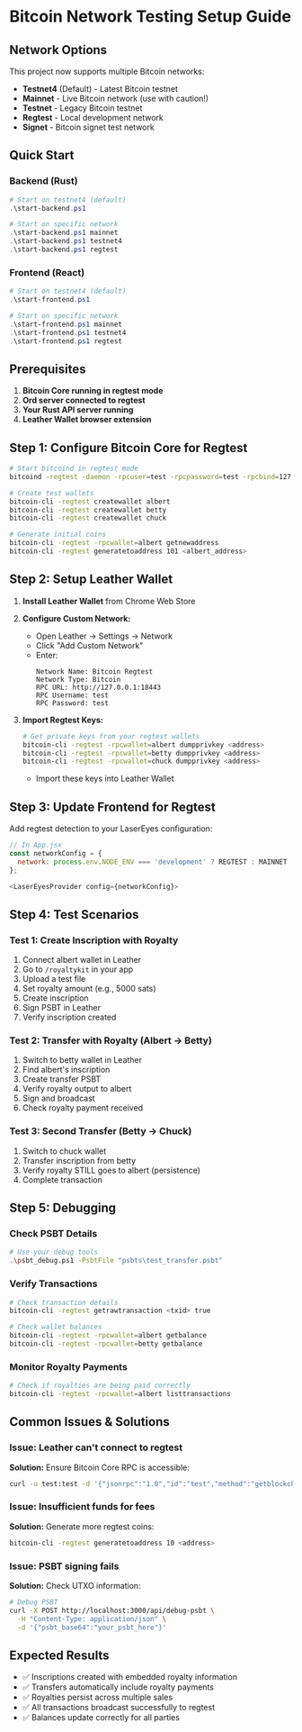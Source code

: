 # Bitcoin Network Testing Setup Guide

## Network Options

This project now supports multiple Bitcoin networks:

- **Testnet4** (Default) - Latest Bitcoin testnet
- **Mainnet** - Live Bitcoin network (use with caution!)
- **Testnet** - Legacy Bitcoin testnet
- **Regtest** - Local development network
- **Signet** - Bitcoin signet test network

## Quick Start

### Backend (Rust)
```powershell
# Start on testnet4 (default)
.\start-backend.ps1

# Start on specific network
.\start-backend.ps1 mainnet
.\start-backend.ps1 testnet4
.\start-backend.ps1 regtest
```

### Frontend (React)
```powershell
# Start on testnet4 (default)
.\start-frontend.ps1

# Start on specific network
.\start-frontend.ps1 mainnet
.\start-frontend.ps1 testnet4
.\start-frontend.ps1 regtest
```

## Prerequisites

1. **Bitcoin Core running in regtest mode**
2. **Ord server connected to regtest**
3. **Your Rust API server running**
4. **Leather Wallet browser extension**

## Step 1: Configure Bitcoin Core for Regtest

```bash
# Start bitcoind in regtest mode
bitcoind -regtest -daemon -rpcuser=test -rpcpassword=test -rpcbind=127.0.0.1 -rpcallowip=127.0.0.1

# Create test wallets
bitcoin-cli -regtest createwallet albert
bitcoin-cli -regtest createwallet betty  
bitcoin-cli -regtest createwallet chuck

# Generate initial coins
bitcoin-cli -regtest -rpcwallet=albert getnewaddress
bitcoin-cli -regtest generatetoaddress 101 <albert_address>
```

## Step 2: Setup Leather Wallet

1. **Install Leather Wallet** from Chrome Web Store
2. **Configure Custom Network:**
   - Open Leather → Settings → Network
   - Click "Add Custom Network"
   - Enter:
     ```
     Network Name: Bitcoin Regtest
     Network Type: Bitcoin
     RPC URL: http://127.0.0.1:18443
     RPC Username: test
     RPC Password: test
     ```

3. **Import Regtest Keys:**
   ```bash
   # Get private keys from your regtest wallets
   bitcoin-cli -regtest -rpcwallet=albert dumpprivkey <address>
   bitcoin-cli -regtest -rpcwallet=betty dumpprivkey <address>
   bitcoin-cli -regtest -rpcwallet=chuck dumpprivkey <address>
   ```
   - Import these keys into Leather Wallet

## Step 3: Update Frontend for Regtest

Add regtest detection to your LaserEyes configuration:

```javascript
// In App.jsx
const networkConfig = {
  network: process.env.NODE_ENV === 'development' ? REGTEST : MAINNET
};

<LaserEyesProvider config={networkConfig}>
```

## Step 4: Test Scenarios

### Test 1: Create Inscription with Royalty
1. Connect albert wallet in Leather
2. Go to `/royaltykit` in your app
3. Upload a test file
4. Set royalty amount (e.g., 5000 sats)
5. Create inscription
6. Sign PSBT in Leather
7. Verify inscription created

### Test 2: Transfer with Royalty (Albert → Betty)
1. Switch to betty wallet in Leather
2. Find albert's inscription
3. Create transfer PSBT
4. Verify royalty output to albert
5. Sign and broadcast
6. Check royalty payment received

### Test 3: Second Transfer (Betty → Chuck)
1. Switch to chuck wallet  
2. Transfer inscription from betty
3. Verify royalty STILL goes to albert (persistence)
4. Complete transaction

## Step 5: Debugging

### Check PSBT Details
```bash
# Use your debug tools
.\psbt_debug.ps1 -PsbtFile "psbts\test_transfer.psbt"
```

### Verify Transactions
```bash
# Check transaction details
bitcoin-cli -regtest getrawtransaction <txid> true

# Check wallet balances
bitcoin-cli -regtest -rpcwallet=albert getbalance
bitcoin-cli -regtest -rpcwallet=betty getbalance
```

### Monitor Royalty Payments
```bash
# Check if royalties are being paid correctly
bitcoin-cli -regtest -rpcwallet=albert listtransactions
```

## Common Issues & Solutions

### Issue: Leather can't connect to regtest
**Solution:** Ensure Bitcoin Core RPC is accessible:
```bash
curl -u test:test -d '{"jsonrpc":"1.0","id":"test","method":"getblockchaininfo","params":[]}' -H 'Content-Type: application/json' http://127.0.0.1:18443/
```

### Issue: Insufficient funds for fees
**Solution:** Generate more regtest coins:
```bash
bitcoin-cli -regtest generatetoaddress 10 <address>
```

### Issue: PSBT signing fails
**Solution:** Check UTXO information:
```bash
# Debug PSBT
curl -X POST http://localhost:3000/api/debug-psbt \
  -H "Content-Type: application/json" \
  -d '{"psbt_base64":"your_psbt_here"}'
```

## Expected Results

- ✅ Inscriptions created with embedded royalty information
- ✅ Transfers automatically include royalty payments
- ✅ Royalties persist across multiple sales
- ✅ All transactions broadcast successfully to regtest
- ✅ Balances update correctly for all parties
